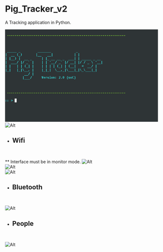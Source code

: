 Pig_Tracker_v2
================

A Tracking application in Python.</br>

![Alt](/src/main_menu.png "original")</br>
![Alt](https://lh4.googleusercontent.com/KMQFpFd0WrYmQps2LM7gYNX3PmkGWG6RZS_w7cEPx89NeCddIVIB9Fn-OERJzKznxqd8Z_BK2YVhVLc=w1280-h712 "original")</br>

* <h2>Wifi</h2></br>
** Interface must be in monitor mode.
![Alt](https://lh4.googleusercontent.com/UZWAUdyF7EJkgpRYH_G2DCMVq0-mWzLJLr0d7C8X-U42JDL1ruhh2GHwGdfTvMqGgkPbYIyM6UfGX5U=w1280-h712 "original")</br>
![Alt](https://lh4.googleusercontent.com/DBK-KwPejUsc0gT57i-4nPaxGfNRFmNiZj0hx761OPAb7vi5EfuQVsq8Wjce3dj-m5PpIeLWdXrOCfo=w1280-h712 "original")</br>
![Alt](https://lh4.googleusercontent.com/AWppsSOa7-5K2tOeUZ9G31V4sLP05MHZwgWfPLLe_QpSE5FoE8u10t6JF0llp8Z7Fqxq_3muaKfxPxA=w1280-h712 "original")</br>

* <h2>Bluetooth</h2></br>
![Alt](https://lh3.googleusercontent.com/9NYFzloTvT4bI0Ydq5Xk1vQsUM_dpJpnNT36k__FWhyf178lOajpTljxOUN_oCN0wsO8hMdmTTxfY14=w1280-h712 "original")

* <h2>People</h2></br>
![Alt](https://lh6.googleusercontent.com/eLGojA_0cP8XlRd7yiAgBWgARTJCvJq7PtCefjK4CwYmio1itXyacALZ9z8qBqacFharZIDf9_aCYRg=w1280-h712 "original")</br>
